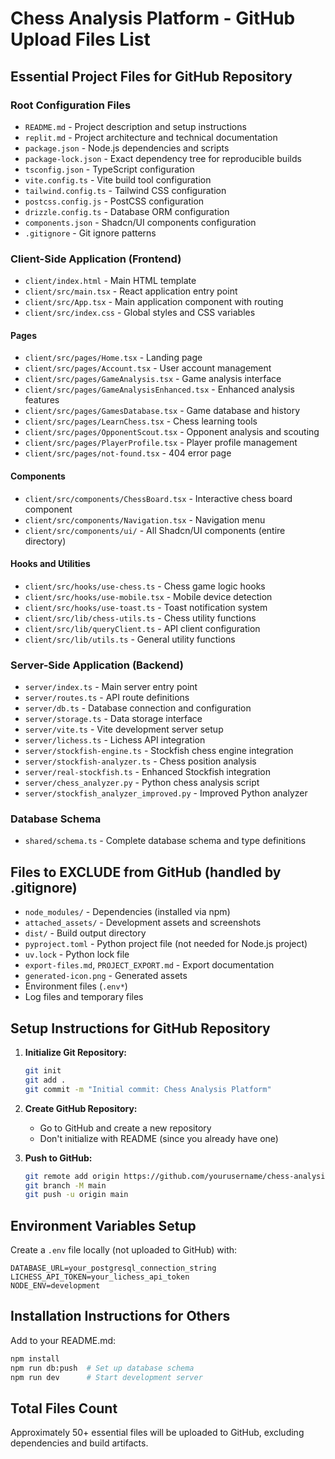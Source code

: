 # Chess Analysis Platform - GitHub Upload Files List

## Essential Project Files for GitHub Repository

### Root Configuration Files
- `README.md` - Project description and setup instructions
- `replit.md` - Project architecture and technical documentation
- `package.json` - Node.js dependencies and scripts
- `package-lock.json` - Exact dependency tree for reproducible builds
- `tsconfig.json` - TypeScript configuration
- `vite.config.ts` - Vite build tool configuration
- `tailwind.config.ts` - Tailwind CSS configuration
- `postcss.config.js` - PostCSS configuration
- `drizzle.config.ts` - Database ORM configuration
- `components.json` - Shadcn/UI components configuration
- `.gitignore` - Git ignore patterns

### Client-Side Application (Frontend)
- `client/index.html` - Main HTML template
- `client/src/main.tsx` - React application entry point
- `client/src/App.tsx` - Main application component with routing
- `client/src/index.css` - Global styles and CSS variables

#### Pages
- `client/src/pages/Home.tsx` - Landing page
- `client/src/pages/Account.tsx` - User account management
- `client/src/pages/GameAnalysis.tsx` - Game analysis interface
- `client/src/pages/GameAnalysisEnhanced.tsx` - Enhanced analysis features
- `client/src/pages/GamesDatabase.tsx` - Game database and history
- `client/src/pages/LearnChess.tsx` - Chess learning tools
- `client/src/pages/OpponentScout.tsx` - Opponent analysis and scouting
- `client/src/pages/PlayerProfile.tsx` - Player profile management
- `client/src/pages/not-found.tsx` - 404 error page

#### Components
- `client/src/components/ChessBoard.tsx` - Interactive chess board component
- `client/src/components/Navigation.tsx` - Navigation menu
- `client/src/components/ui/` - All Shadcn/UI components (entire directory)

#### Hooks and Utilities
- `client/src/hooks/use-chess.ts` - Chess game logic hooks
- `client/src/hooks/use-mobile.tsx` - Mobile device detection
- `client/src/hooks/use-toast.ts` - Toast notification system
- `client/src/lib/chess-utils.ts` - Chess utility functions
- `client/src/lib/queryClient.ts` - API client configuration
- `client/src/lib/utils.ts` - General utility functions

### Server-Side Application (Backend)
- `server/index.ts` - Main server entry point
- `server/routes.ts` - API route definitions
- `server/db.ts` - Database connection and configuration
- `server/storage.ts` - Data storage interface
- `server/vite.ts` - Vite development server setup
- `server/lichess.ts` - Lichess API integration
- `server/stockfish-engine.ts` - Stockfish chess engine integration
- `server/stockfish-analyzer.ts` - Chess position analysis
- `server/real-stockfish.ts` - Enhanced Stockfish integration
- `server/chess_analyzer.py` - Python chess analysis script
- `server/stockfish_analyzer_improved.py` - Improved Python analyzer

### Database Schema
- `shared/schema.ts` - Complete database schema and type definitions

## Files to EXCLUDE from GitHub (handled by .gitignore)
- `node_modules/` - Dependencies (installed via npm)
- `attached_assets/` - Development assets and screenshots
- `dist/` - Build output directory
- `pyproject.toml` - Python project file (not needed for Node.js project)
- `uv.lock` - Python lock file
- `export-files.md`, `PROJECT_EXPORT.md` - Export documentation
- `generated-icon.png` - Generated assets
- Environment files (`.env*`)
- Log files and temporary files

## Setup Instructions for GitHub Repository

1. **Initialize Git Repository:**
   ```bash
   git init
   git add .
   git commit -m "Initial commit: Chess Analysis Platform"
   ```

2. **Create GitHub Repository:**
   - Go to GitHub and create a new repository
   - Don't initialize with README (since you already have one)

3. **Push to GitHub:**
   ```bash
   git remote add origin https://github.com/yourusername/chess-analysis-platform.git
   git branch -M main
   git push -u origin main
   ```

## Environment Variables Setup
Create a `.env` file locally (not uploaded to GitHub) with:
```
DATABASE_URL=your_postgresql_connection_string
LICHESS_API_TOKEN=your_lichess_api_token
NODE_ENV=development
```

## Installation Instructions for Others
Add to your README.md:
```bash
npm install
npm run db:push  # Set up database schema
npm run dev      # Start development server
```

## Total Files Count
Approximately 50+ essential files will be uploaded to GitHub, excluding dependencies and build artifacts.